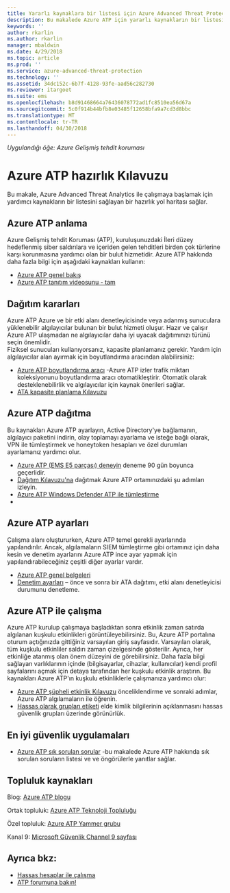 ```yaml
---
title: Yararlı kaynaklara bir listesi için Azure Advanced Threat Protection | Microsoft Docs
description: Bu makalede Azure ATP için yararlı kaynakların bir listesini sağlar
keywords: ''
author: rkarlin
ms.author: rkarlin
manager: mbaldwin
ms.date: 4/29/2018
ms.topic: article
ms.prod: ''
ms.service: azure-advanced-threat-protection
ms.technology: ''
ms.assetid: 34dc152c-6b7f-4128-93fe-aad56c282730
ms.reviewer: itargoet
ms.suite: ems
ms.openlocfilehash: b8d91468664a76436078772ad1fc8510ea56d67a
ms.sourcegitcommit: 5c0f914b44bfb8e03485f12658bfa9a7cd3d8bbc
ms.translationtype: MT
ms.contentlocale: tr-TR
ms.lasthandoff: 04/30/2018
---
```

*Uygulandığı öğe: Azure Gelişmiş tehdit koruması*



# <a name="azure-atp-readiness-guide"></a>Azure ATP hazırlık Kılavuzu

Bu makale, Azure Advanced Threat Analytics ile çalışmaya başlamak için yardımcı kaynakların bir listesini sağlayan bir hazırlık yol haritası sağlar. 

## <a name="understanding-azure-atp"></a>Azure ATP anlama

Azure Gelişmiş tehdit Koruması (ATP), kuruluşunuzdaki İleri düzey hedeflenmiş siber saldırılara ve içeriden gelen tehditleri birden çok türlerine karşı korunmasına yardımcı olan bir bulut hizmetidir. Azure ATP hakkında daha fazla bilgi için aşağıdaki kaynakları kullanın: 
- [Azure ATP genel bakış](what-is-atp.md)
- [Azure ATP tanıtım videosunu - tam](https://www.youtube.com/watch?v=KX-xpFc0sBw) 

## <a name="deployment-decisions"></a>Dağıtım kararları

Azure ATP Azure ve bir etki alanı denetleyicisinde veya adanmış sunuculara yüklenebilir algılayıcılar bulunan bir bulut hizmeti oluşur. Hazır ve çalışır Azure ATP ulaşmadan ne algılayıcılar daha iyi uyacak dağıtımınızı türünü seçin önemlidir.<br>Fiziksel sunucuları kullanıyorsanız, kapasite planlamanız gerekir. Yardım için algılayıcılar alan ayırmak için boyutlandırma aracından alabilirsiniz: 
- [Azure ATP boyutlandırma aracı](http://aka.ms/aatpsizingtool) -Azure ATP izler trafik miktarı koleksiyonunu boyutlandırma aracı otomatikleştirir. Otomatik olarak desteklenebilirlik ve algılayıcılar için kaynak önerileri sağlar. 
- [ATA kapasite planlama Kılavuzu](atp-capacity-planning.md)

## <a name="deploy-azure-atp"></a>Azure ATP dağıtma

Bu kaynakları Azure ATP ayarlayın, Active Directory'ye bağlamanın, algılayıcı paketini indirin, olay toplamayı ayarlama ve isteğe bağlı olarak, VPN ile tümleştirmek ve honeytoken hesapları ve özel durumları ayarlamanız yardımcı olur. 
- [Azure ATP (EMS E5 parçası) deneyin](http://aka.ms/aatptrial) deneme 90 gün boyunca geçerlidir.
- [Dağıtım Kılavuzu'na](install-atp-step1.md) dağıtmak Azure ATP ortamınızdaki şu adımları izleyin.
- [Azure ATP Windows Defender ATP ile tümleştirme](integrate-wd-atp.md)
- 
## <a name="azure-atp-settings"></a>Azure ATP ayarları

Çalışma alanı oluştururken, Azure ATP temel gerekli ayarlarında yapılandırılır. Ancak, algılamaların SIEM tümleştirme gibi ortamınız için daha kesin ve denetim ayarlarını Azure ATP ince ayar yapmak için yapılandırabileceğiniz çeşitli diğer ayarlar vardır. 

- [Azure ATP genel belgeleri](what-is-atp.md)
- [Denetim ayarları](https://blogs.technet.microsoft.com/positivesecurity/2017/08/18/ata-auditing-auditpol-advanced-audit-settings-enforcement-lightweight-gateway-service-discovery/) – önce ve sonra bir ATA dağıtımı, etki alanı denetleyicisi durumunu denetleme. 

## <a name="work-with-azure-atp"></a>Azure ATP ile çalışma

Azure ATP kurulup çalışmaya başladıktan sonra etkinlik zaman satırda algılanan kuşkulu etkinlikleri görüntüleyebilirsiniz. Bu, Azure ATP portalına oturum açtığınızda gittiğiniz varsayılan giriş sayfasıdır. Varsayılan olarak, tüm kuşkulu etkinliler saldırı zaman çizelgesinde gösterilir. Ayrıca, her etkinliğe atanmış olan önem düzeyini de görebilirsiniz. Daha fazla bilgi sağlayan varlıklarının içinde (bilgisayarlar, cihazlar, kullanıcılar) kendi profil sayfalarını açmak için detaya tarafından her kuşkulu etkinlik araştırın. Bu kaynakları Azure ATP'ın kuşkulu etkinliklerle çalışmanıza yardımcı olur: 

- [Azure ATP şüpheli etkinlik Kılavuzu](suspicious-activity-guide.md) önceliklendirme ve sonraki adımlar, Azure ATP algılamaların ile öğrenin.
- [Hassas olarak grupları etiketi](sensitive-accounts.md) elde kimlik bilgilerinin açıklanmasını hassas güvenlik grupları üzerinde görünürlük.

## <a name="security-best-practices"></a>En iyi güvenlik uygulamaları

- [Azure ATP sık sorulan sorular](atp-technical-faq.md) -bu makalede Azure ATP hakkında sık sorulan soruların listesi ve ve öngörülerle yanıtlar sağlar. 
## <a name="community-resources"></a>Topluluk kaynakları

Blog: [Azure ATP blogu](https://aka.ms/aatpblog)

Ortak topluluk: [Azure ATP Teknoloji Topluluğu](https://aka.ms/AatpCom)

Özel topluluk: [Azure ATP Yammer grubu](https://www.yammer.com/azureadvisors/#/threads/inGroup?type=in_group&feedId=9386893&view=all)

Kanal 9: [Microsoft Güvenlik Channel 9 sayfası](https://channel9.msdn.com/Shows/Microsoft-Security/)



## <a name="see-also"></a>Ayrıca bkz:

- [Hassas hesaplar ile çalışma](sensitive-accounts.md)
- [ATP forumuna bakın!](https://aka.ms/azureatpcommunity)